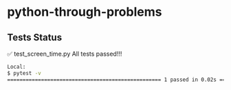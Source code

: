 # python-through-problems
## Tests Status

✅ test_screen_time.py All tests passed!!!

```bash
Local:
$ pytest -v
================================================== 1 passed in 0.02s ==================================================
```
